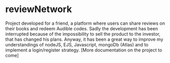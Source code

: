 # reviewNetwork
Project developed for a friend, a platform where users can share reviews on their books and redeem Audible codes.
Sadly the development has been interrupted because of the impossibility to sell the product to the investor, that has changed his plans.
Anyway, it has been a great way to improve my understandings of nodeJS, EJS, Javascript, mongoDb (Atlas) and to implement a login/register strategy.
[More documentation on the project to come]
